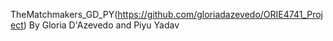 TheMatchmakers_GD_PY(https://github.com/gloriadazevedo/ORIE4741_Project) By Gloria D'Azevedo and Piyu Yadav
